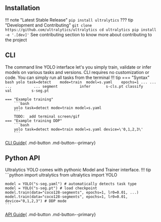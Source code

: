 ## Installation
!!! note "Latest Stable Release"
    ```
    pip install ultralytics
    ```
??? tip "Development and Contributing"
    ```
    git clone https://github.com/ultralytics/ultralytics
    cd ultralytics
    pip install -e '.[dev]'
    ```
    See contributing section to know more about contributing to the project


## CLI
The command line YOLO interface let's you simply train, validate or infer models on various tasks and versions.
CLI requires no customization or code. You can simply run all tasks from the terminal
!!! tip
    === "Syntax"
        ```bash
        yolo task=detect    mode=train  model=s.yaml    epochs=1 ...
                   ...             ...          ...
                 segment          infer       s-cls.pt
                 classify         val         s-seg.pt
        ```

    === "Example training"
        ```bash
        yolo task=detect mode=train model=s.yaml 
        ```
        TODO:  add terminal screen/gif
    === "Example training DDP"
        ```bash
        yolo task=detect mode=train model=s.yaml device=\'0,1,2,3\'
        ```
[CLI Guide](cli.md){ .md-button .md-button--primary}

## Python API
Ultralytics YOLO comes with pythonic Model and Trainer interface. 
!!! tip
    ```python
    import ultralytics
    from ultralytics import YOLO

    model = YOLO("s-seg.yaml") # automatically detects task type
    model = YOLO("s-seg.pt") # load checkpoint
    model.train(data="coco128-segments", epochs=1, lr0=0.01, ...)
    model.train(data="coco128-segments", epochs=1, lr0=0.01, device="0,1,2,3") # DDP mode
    ```
[API Guide](sdk.md){ .md-button .md-button--primary}
